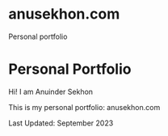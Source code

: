 # anusekhon.com

Personal portfolio

# Personal Portfolio 

Hi! I am Anuinder Sekhon

This is my personal portfolio: anusekhon.com

Last Updated: September 2023

